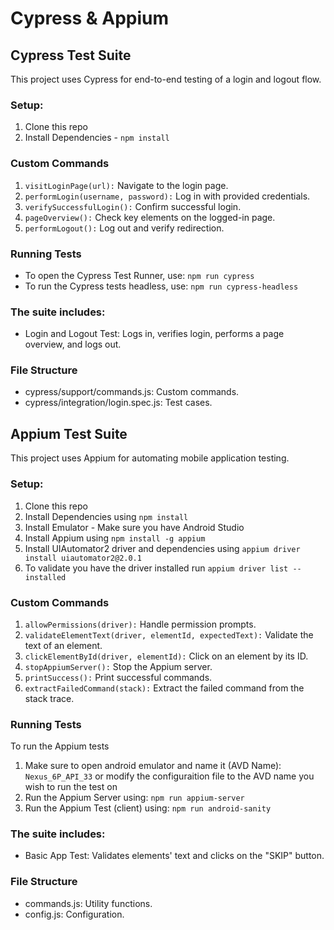 # Cypress & Appium

## Cypress Test Suite
This project uses Cypress for end-to-end testing of a login and logout flow.

### Setup:
1. Clone this repo
2. Install Dependencies - ```npm install```

### Custom Commands
1. ```visitLoginPage(url):``` Navigate to the login page.
2. ```performLogin(username, password):``` Log in with provided credentials.
3. ```verifySuccessfulLogin():``` Confirm successful login.
4. ```pageOverview():``` Check key elements on the logged-in page.
5. ```performLogout():``` Log out and verify redirection.

### Running Tests
- To open the Cypress Test Runner, use: ```npm run cypress```
- To run the Cypress tests headless, use: ```npm run cypress-headless```

### The suite includes:
- Login and Logout Test: Logs in, verifies login, performs a page overview, and logs out.

### File Structure
- cypress/support/commands.js: Custom commands.
- cypress/integration/login.spec.js: Test cases.



## Appium Test Suite
This project uses Appium for automating mobile application testing.

### Setup:
1. Clone this repo
2. Install Dependencies using ```npm install```
3. Install Emulator - Make sure you have Android Studio
4. Install Appium using ```npm install -g appium```
5. Install UIAutomator2 driver and dependencies using ```appium driver install uiautomator2@2.0.1```
6. To validate you have the driver installed run ```appium driver list --installed```

### Custom Commands
1. ```allowPermissions(driver):``` Handle permission prompts.
2. ```validateElementText(driver, elementId, expectedText):``` Validate the text of an element.
3. ```clickElementById(driver, elementId):``` Click on an element by its ID.
4. ```stopAppiumServer():``` Stop the Appium server.
5. ```printSuccess():``` Print successful commands.
6. ```extractFailedCommand(stack):``` Extract the failed command from the stack trace.

### Running Tests
To run the Appium tests
1. Make sure to open android emulator and name it (AVD Name): ```Nexus_6P_API_33``` or modify the configuraition file to the AVD name you wish to run the test on
2. Run the Appium Server using: ```npm run appium-server```
3. Run the Appium Test (client) using: ```npm run android-sanity```

### The suite includes:
- Basic App Test: Validates elements' text and clicks on the "SKIP" button.

### File Structure
- commands.js: Utility functions.
- config.js: Configuration.
